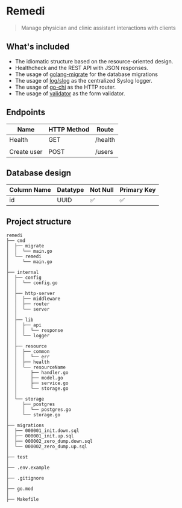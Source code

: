 # Remedi

> Manage physician and clinic assistant interactions with clients

## What's included
- The idiomatic structure based on the resource-oriented design.
- Healthcheck and the REST API with JSON responses.
- The usage of [golang-migrate](https://github.com/golang-migrate/migrate) for the database migrations
- The usage of [log/slog](https://pkg.go.dev/log/slog) as the centralized Syslog logger.
- The usage of [go-chi](https://github.com/go-chi/chi) as the HTTP router.
- The usage of [validator](https://github.com/go-playground/validator) as the form validator.

## Endpoints

| Name        | HTTP Method | Route         |
|-------------|-------------|---------------|
| Health      | GET         | /health       |
|             |             |               |
| Create user | POST        | /users        |


## Database design

| Column Name    | Datatype  | Not Null | Primary Key |
|----------------|-----------|----------|-------------|
| id             | UUID      | ✅       | ✅          |

## Project structure

```shell
remedi
├── cmd
│  ├── migrate
│  │  └── main.go
│  └── remedi
│     └── main.go
│
├── internal
│  ├── config
│  │  └── config.go
│  │
│  ├── http-server
│  │  ├── middleware
│  │  ├── router
│  │  └── server
│  │
│  ├── lib
│  │  ├── api
│  │  │  └── response
│  │  └── logger
│  │
│  ├── resource
│  │  ├── common
│  │  │  └── err
│  │  ├── health
│  │  └── resourceName
│  │     ├── handler.go
│  │     ├── model.go
│  │     ├── service.go
│  │     └── storage.go
│  │
│  └── storage
│     ├── postgres
│     │  └── postgres.go
│     └── storage.go
│
├── migrations
│  ├── 000001_init.down.sql
│  ├── 000001_init.up.sql
│  ├── 000002_zero_dump.down.sql
│  └── 000002_zero_dump.up.sql
│
├── test
│
├── .env.example
│
├── .gitignore
│
├── go.mod
│
├── Makefile

```